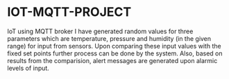 # IOT-MQTT-PROJECT
IoT using MQTT broker
I have generated random values for three parameters which are temperature, pressure and humidity (in the given range) for input from sensors. Upon comparing these input values with the fixed set points further process can be done by the system. Also, based on results from the comparision, alert messages are generated upon alarmic levels of input.
